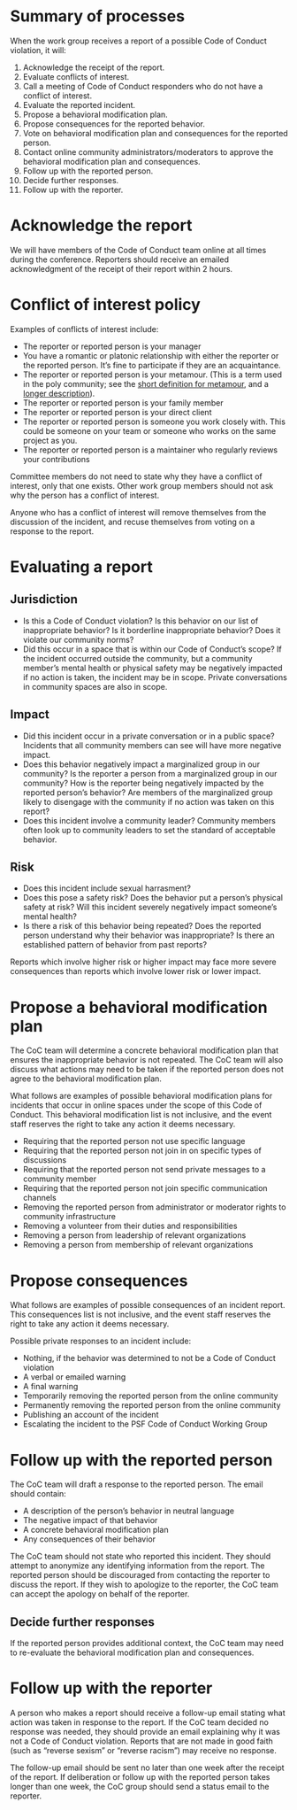 # Summary of processes

When the work group receives a report of a possible Code of Conduct violation,
it will:

1. Acknowledge the receipt of the report.
2. Evaluate conflicts of interest.
3. Call a meeting of Code of Conduct responders who do not have a conflict of interest.
4. Evaluate the reported incident.
5. Propose a behavioral modification plan.
6. Propose consequences for the reported behavior.
7. Vote on behavioral modification plan and consequences for the reported person.
8. Contact online community administrators/moderators to approve the behavioral modification plan and consequences.
9. Follow up with the reported person.
10. Decide further responses.
11. Follow up with the reporter.

# Acknowledge the report

We will have members of the Code of Conduct team online at all times during the
conference. Reporters should receive an emailed acknowledgment of the receipt
of their report within 2 hours.

# Conflict of interest policy

Examples of conflicts of interest include:

* The reporter or reported person is your manager
* You have a romantic or platonic relationship with either the reporter or the
  reported person. It’s fine to participate if they are an acquaintance.
* The reporter or reported person is your metamour. (This is a term used in the
  poly community; see the [short definition for
  metamour](https://www.urbandictionary.com/define.php?term=Metamour), and
  a [longer
  description](https://solopoly.net/2012/09/29/whats-a-metamour-on-my-terms/)).
* The reporter or reported person is your family member
* The reporter or reported person is your direct client
* The reporter or reported person is someone you work closely with. This could
  be someone on your team or someone who works on the same project as you.
* The reporter or reported person is a maintainer who regularly reviews your
  contributions

Committee members do not need to state why they have a conflict of interest,
only that one exists. Other work group members should not ask why the person
has a conflict of interest.

Anyone who has a conflict of interest will remove themselves from the
discussion of the incident, and recuse themselves from voting on a response to
the report.

# Evaluating a report

## Jurisdiction

* Is this a Code of Conduct violation? Is this behavior on our list of
  inappropriate behavior? Is it borderline inappropriate behavior? Does it
  violate our community norms?
* Did this occur in a space that is within our Code of Conduct’s scope? If the
  incident occurred outside the community, but a community member’s mental
  health or physical safety may be negatively impacted if no action is taken,
  the incident may be in scope. Private conversations in community spaces are
  also in scope.

## Impact

* Did this incident occur in a private conversation or in a public space?
  Incidents that all community members can see will have more negative impact.
* Does this behavior negatively impact a marginalized group in our community?
  Is the reporter a person from a marginalized group in our community? How is
  the reporter being negatively impacted by the reported person’s behavior? Are
  members of the marginalized group likely to disengage with the community if
  no action was taken on this report?
* Does this incident involve a community leader? Community members often look
  up to community leaders to set the standard of acceptable behavior.

## Risk

* Does this incident include sexual harrasment?
* Does this pose a safety risk? Does the behavior put a person’s physical
  safety at risk? Will this incident severely negatively impact someone’s
  mental health?
* Is there a risk of this behavior being repeated? Does the reported person
  understand why their behavior was inappropriate? Is there an established
  pattern of behavior from past reports?

Reports which involve higher risk or higher impact may face more severe
consequences than reports which involve lower risk or lower impact.

# Propose a behavioral modification plan

The CoC team will determine a concrete behavioral modification plan that
ensures the inappropriate behavior is not repeated. The CoC team will also
discuss what actions may need to be taken if the reported person does not agree
to the behavioral modification plan.

What follows are examples of possible behavioral modification plans for
incidents that occur in online spaces under the scope of this Code of Conduct.
This behavioral modification list is not inclusive, and the event staff
reserves the right to take any action it deems necessary.

* Requiring that the reported person not use specific language
* Requiring that the reported person not join in on specific types of
  discussions
* Requiring that the reported person not send private messages to a community
  member
* Requiring that the reported person not join specific communication channels
* Removing the reported person from administrator or moderator rights to
  community infrastructure
* Removing a volunteer from their duties and responsibilities
* Removing a person from leadership of relevant organizations
* Removing a person from membership of relevant organizations

# Propose consequences

What follows are examples of possible consequences of an incident report. This
consequences list is not inclusive, and the event staff reserves the right to
take any action it deems necessary.

Possible private responses to an incident include:

* Nothing, if the behavior was determined to not be a Code of Conduct violation
* A verbal or emailed warning
* A final warning
* Temporarily removing the reported person from the online community
* Permanently removing the reported person from the online community
* Publishing an account of the incident
* Escalating the incident to the PSF Code of Conduct Working Group

# Follow up with the reported person

The CoC team will draft a response to the reported person. The email should
contain:

* A description of the person’s behavior in neutral language
* The negative impact of that behavior
* A concrete behavioral modification plan
* Any consequences of their behavior

The CoC team should not state who reported this incident. They should attempt
to anonymize any identifying information from the report. The reported person
should be discouraged from contacting the reporter to discuss the report. If
they wish to apologize to the reporter, the CoC team can accept the apology on
behalf of the reporter.

## Decide further responses

If the reported person provides additional context, the CoC team may need to
re-evaluate the behavioral modification plan and consequences.

# Follow up with the reporter

A person who makes a report should receive a follow-up email stating what
action was taken in response to the report. If the CoC team decided no response
was needed, they should provide an email explaining why it was not a Code of
Conduct violation. Reports that are not made in good faith (such as “reverse
sexism” or “reverse racism”) may receive no response.

The follow-up email should be sent no later than one week after the receipt of
the report. If deliberation or follow up with the reported person takes longer
than one week, the CoC group should send a status email to the reporter.
